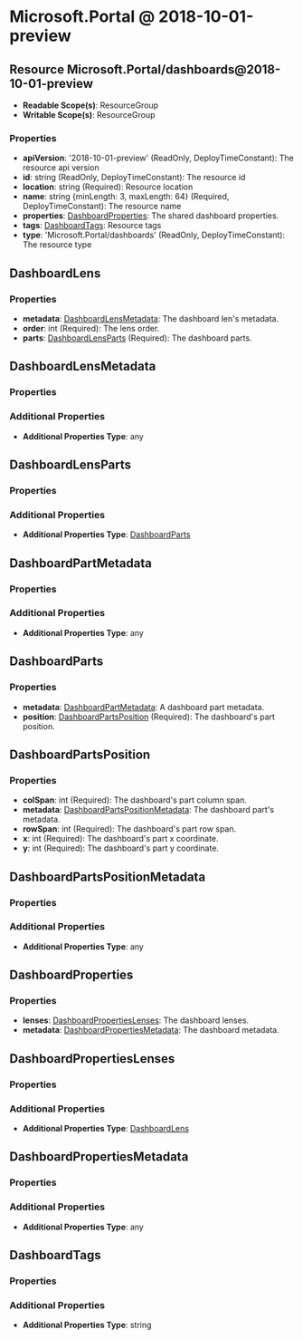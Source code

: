 # Microsoft.Portal @ 2018-10-01-preview

## Resource Microsoft.Portal/dashboards@2018-10-01-preview
* **Readable Scope(s)**: ResourceGroup
* **Writable Scope(s)**: ResourceGroup
### Properties
* **apiVersion**: '2018-10-01-preview' (ReadOnly, DeployTimeConstant): The resource api version
* **id**: string (ReadOnly, DeployTimeConstant): The resource id
* **location**: string (Required): Resource location
* **name**: string {minLength: 3, maxLength: 64} (Required, DeployTimeConstant): The resource name
* **properties**: [DashboardProperties](#dashboardproperties): The shared dashboard properties.
* **tags**: [DashboardTags](#dashboardtags): Resource tags
* **type**: 'Microsoft.Portal/dashboards' (ReadOnly, DeployTimeConstant): The resource type

## DashboardLens
### Properties
* **metadata**: [DashboardLensMetadata](#dashboardlensmetadata): The dashboard len's metadata.
* **order**: int (Required): The lens order.
* **parts**: [DashboardLensParts](#dashboardlensparts) (Required): The dashboard parts.

## DashboardLensMetadata
### Properties
### Additional Properties
* **Additional Properties Type**: any

## DashboardLensParts
### Properties
### Additional Properties
* **Additional Properties Type**: [DashboardParts](#dashboardparts)

## DashboardPartMetadata
### Properties
### Additional Properties
* **Additional Properties Type**: any

## DashboardParts
### Properties
* **metadata**: [DashboardPartMetadata](#dashboardpartmetadata): A dashboard part metadata.
* **position**: [DashboardPartsPosition](#dashboardpartsposition) (Required): The dashboard's part position.

## DashboardPartsPosition
### Properties
* **colSpan**: int (Required): The dashboard's part column span.
* **metadata**: [DashboardPartsPositionMetadata](#dashboardpartspositionmetadata): The dashboard part's metadata.
* **rowSpan**: int (Required): The dashboard's part row span.
* **x**: int (Required): The dashboard's part x coordinate.
* **y**: int (Required): The dashboard's part y coordinate.

## DashboardPartsPositionMetadata
### Properties
### Additional Properties
* **Additional Properties Type**: any

## DashboardProperties
### Properties
* **lenses**: [DashboardPropertiesLenses](#dashboardpropertieslenses): The dashboard lenses.
* **metadata**: [DashboardPropertiesMetadata](#dashboardpropertiesmetadata): The dashboard metadata.

## DashboardPropertiesLenses
### Properties
### Additional Properties
* **Additional Properties Type**: [DashboardLens](#dashboardlens)

## DashboardPropertiesMetadata
### Properties
### Additional Properties
* **Additional Properties Type**: any

## DashboardTags
### Properties
### Additional Properties
* **Additional Properties Type**: string

